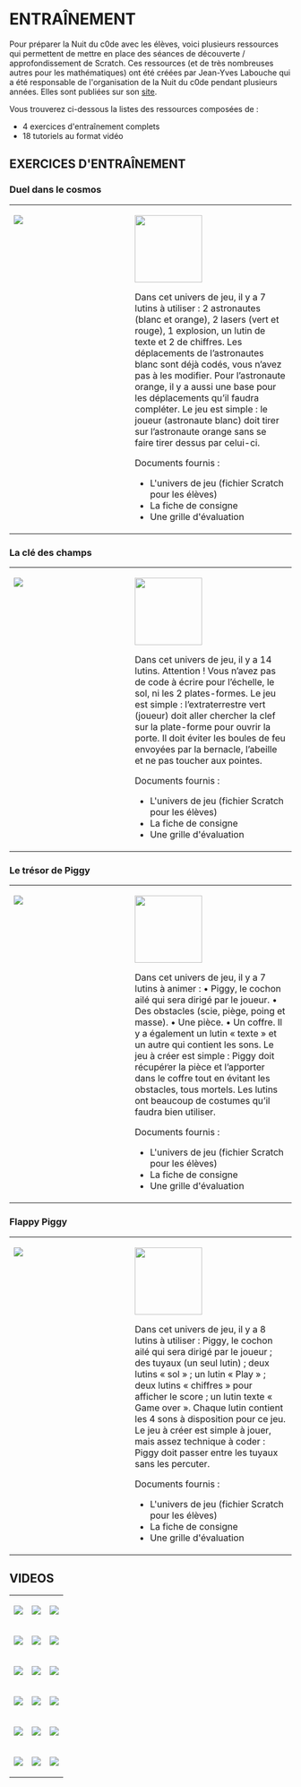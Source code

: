 # ENTRAÎNEMENT

Pour préparer la Nuit du c0de avec les élèves, voici plusieurs ressources qui permettent de mettre en place des séances de découverte / approfondissement de Scratch. Ces ressources (et de très nombreuses autres pour les mathématiques) ont été créées par Jean-Yves Labouche qui a été responsable de l'organisation de la Nuit du c0de pendant plusieurs années. Elles sont publiées sur son [site](https://www.monclasseurdemaths.fr/profs/algorithmique-scratch/coder-un-jeu-avec-scratch/).

Vous trouverez ci-dessous la listes des ressources composées de :
* 4 exercices d'entraînement complets
* 18 tutoriels au format vidéo


## EXERCICES D'ENTRAÎNEMENT

### Duel dans le cosmos

<table cellpadding="10">
<tr>
<td width="200" valign="top">

[![](https://image.jimcdn.com/app/cms/image/transf/none/path/s48d2c67906fe2297/image/ic20353e30a32866f/version/1632487882/image.jpg)](https://www.monclasseurdemaths.fr/profs/algorithmique-scratch/coder-un-jeu-avec-scratch#cc-m-header-11828055493)

</td><td>
  
<a href="https://www.monclasseurdemaths.fr/profs/algorithmique-scratch/coder-un-jeu-avec-scratch#cc-m-header-11828055493"><img src="https://raw.githubusercontent.com/nuitducode/DOCUMENTATION/main/bouton_ouvrir_fiche.svg" width="120" /></a>
  
Dans cet univers de jeu, il y a 7 lutins à utiliser : 2 astronautes (blanc et orange), 2 lasers (vert et rouge), 1 explosion, un lutin de texte et 2 de chiffres. Les déplacements de l’astronautes blanc sont déjà codés, vous n’avez pas à les modifier. Pour l’astronaute orange, il y a aussi une base pour les déplacements qu’il faudra
compléter. Le jeu est simple : le joueur (astronaute blanc) doit tirer sur l’astronaute orange sans se faire tirer dessus par celui-ci.

Documents fournis :
* L'univers de jeu (fichier Scratch pour les élèves)
* La fiche de consigne
* Une grille d'évaluation
  
</td>
</tr>
</table>

### La clé des champs

<table cellpadding="10">
<tr>
<td width="200" valign="top">

[![](https://image.jimcdn.com/app/cms/image/transf/none/path/s48d2c67906fe2297/image/ib2cff8e754533b4f/version/1632553507/image.jpg)](https://www.monclasseurdemaths.fr/profs/algorithmique-scratch/coder-un-jeu-avec-scratch#cc-m-header-11829701293)

</td><td>

<a href="https://www.monclasseurdemaths.fr/profs/algorithmique-scratch/coder-un-jeu-avec-scratch#cc-m-header-11829701293"><img src="https://raw.githubusercontent.com/nuitducode/DOCUMENTATION/main/bouton_ouvrir_fiche.svg" width="120" /></a>

Dans cet univers de jeu, il y a 14 lutins. Attention ! Vous n’avez pas de code à écrire pour l’échelle, le sol, ni les 2 plates-formes. Le jeu est simple : l’extraterrestre vert (joueur) doit aller chercher la clef sur la plate-forme pour ouvrir la porte. Il doit éviter les boules de feu envoyées par la bernacle, l’abeille et ne pas toucher aux pointes.

Documents fournis :
* L'univers de jeu (fichier Scratch pour les élèves)
* La fiche de consigne
* Une grille d'évaluation
  
</td>
</tr>
</table>


### Le trésor de Piggy

<table cellpadding="10">
<tr>
<td width="200" valign="top">

[![](https://image.jimcdn.com/app/cms/image/transf/none/path/s48d2c67906fe2297/image/i415d37a1c5ac5a15/version/1632554341/image.jpg)](https://www.monclasseurdemaths.fr/profs/algorithmique-scratch/coder-un-jeu-avec-scratch#cc-m-header-11829702593)

</td><td>
  
<a href="https://www.monclasseurdemaths.fr/profs/algorithmique-scratch/coder-un-jeu-avec-scratch#cc-m-header-11829702593"><img src="https://raw.githubusercontent.com/nuitducode/DOCUMENTATION/main/bouton_ouvrir_fiche.svg" width="120" /></a>

Dans cet univers de jeu, il y a 7 lutins à animer :
• Piggy, le cochon ailé qui sera dirigé par le joueur.
• Des obstacles (scie, piège, poing et masse).
• Une pièce.
• Un coffre.
Il y a également un lutin « texte » et un autre qui contient les sons.
Le jeu à créer est simple : Piggy doit récupérer la pièce et l’apporter dans le coffre tout en évitant les
obstacles, tous mortels. Les lutins ont beaucoup de costumes qu’il faudra bien utiliser.

Documents fournis :
* L'univers de jeu (fichier Scratch pour les élèves)
* La fiche de consigne
* Une grille d'évaluation
  
</td>
</tr>
</table>


### Flappy Piggy

<table cellpadding="10">
<tr>
<td width="200" valign="top">

[![](https://image.jimcdn.com/app/cms/image/transf/none/path/s48d2c67906fe2297/image/i0526477885ce5b65/version/1632555248/image.jpg)](https://www.monclasseurdemaths.fr/profs/algorithmique-scratch/coder-un-jeu-avec-scratch#cc-m-header-11829702793)

</td><td>
  
<a href="https://www.monclasseurdemaths.fr/profs/algorithmique-scratch/coder-un-jeu-avec-scratch#cc-m-header-11829702793"><img src="https://raw.githubusercontent.com/nuitducode/DOCUMENTATION/main/bouton_ouvrir_fiche.svg" width="120" /></a>
  
Dans cet univers de jeu, il y a 8 lutins à utiliser : Piggy, le cochon ailé qui sera dirigé par le joueur ; des tuyaux (un seul lutin) ; deux lutins « sol » ; un lutin « Play » ; deux lutins « chiffres » pour afficher le score ; un lutin texte « Game over ». Chaque lutin contient les 4 sons à disposition pour ce jeu. Le jeu à créer est simple à jouer, mais assez technique à coder : Piggy doit passer entre les tuyaux sans les percuter.

Documents fournis :
* L'univers de jeu (fichier Scratch pour les élèves)
* La fiche de consigne
* Une grille d'évaluation
  
</td>
</tr>
</table>

## VIDEOS

<table>
<tr>
<td>

[![](https://img.youtube.com/vi/a6WRTBb8CkM/0.jpg)](https://www.youtube.com/watch?v=a6WRTBb8CkM)

</td>
<td>

[![](https://img.youtube.com/vi/3PbXyzQQOYk/0.jpg)](https://www.youtube.com/watch?v=3PbXyzQQOYk)

</td>
<td>

[![](https://img.youtube.com/vi/8oSKtPQNDr8/0.jpg)](https://www.youtube.com/watch?v=8oSKtPQNDr8)

</td>
</tr>

<tr>
<td>

[![](https://img.youtube.com/vi/xRiZD5wsh0k/0.jpg)](https://www.youtube.com/watch?v=xRiZD5wsh0k)

</td>
<td>

[![](https://img.youtube.com/vi/O1tDjDGwBtE/0.jpg)](https://www.youtube.com/watch?v=O1tDjDGwBtE)

</td>
<td>

[![](https://img.youtube.com/vi/nINGvQVP_Og/0.jpg)](https://www.youtube.com/watch?v=nINGvQVP_Og)

</td>
</tr>

<tr>
<td>

[![](https://img.youtube.com/vi/P22s9A9U9lM/0.jpg)](https://www.youtube.com/watch?v=P22s9A9U9lM)

</td>
<td>

[![](https://img.youtube.com/vi/jtVMnEZDDes/0.jpg)](https://www.youtube.com/watch?v=jtVMnEZDDes)

</td>
<td>

[![](https://img.youtube.com/vi/v37gPSxlPW4/0.jpg)](https://www.youtube.com/watch?v=v37gPSxlPW4)

</td>
</tr>
  
<tr>
<td>

[![](https://img.youtube.com/vi/P7ORrWLlGsA/0.jpg)](https://www.youtube.com/watch?v=P7ORrWLlGsA)

</td>
<td>

[![](https://img.youtube.com/vi/n1NCXKKrtq0/0.jpg)](https://www.youtube.com/watch?v=n1NCXKKrtq0)

</td>
<td>

[![](https://img.youtube.com/vi/DZYkdUrQegU/0.jpg)](https://www.youtube.com/watch?v=DZYkdUrQegU)

</td>
</tr>
  
<tr>
<td>

[![](https://img.youtube.com/vi/5wrleesBQCU/0.jpg)](https://www.youtube.com/watch?v=5wrleesBQCU)

</td>
<td>

[![](https://img.youtube.com/vi/MK4F1E3_nEY/0.jpg)](https://www.youtube.com/watch?v=MK4F1E3_nEY)

</td>
<td>

[![](https://img.youtube.com/vi/fQZVY39WTg4/0.jpg)](https://www.youtube.com/watch?v=fQZVY39WTg4)

</td>
</tr>  
  
<tr>
<td>

[![](https://img.youtube.com/vi/8VfQzEOcRd0/0.jpg)](https://www.youtube.com/watch?v=8VfQzEOcRd0)

</td>
<td>

[![](https://img.youtube.com/vi/-S4utl_quqQ/0.jpg)](https://www.youtube.com/watch?v=-S4utl_quqQ)

</td>
<td>

[![](https://img.youtube.com/vi/X669S6tAyis/0.jpg)](https://www.youtube.com/watch?v=X669S6tAyis)

</td>
</tr>   
  
</table>



